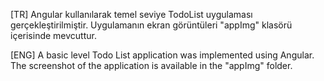 [TR]
Angular kullanılarak temel seviye TodoList uygulaması gerçekleştirilmiştir.
Uygulamanın ekran görüntüleri "appImg" klasörü içerisinde mevcuttur.

[ENG]
A basic level Todo List application was implemented using Angular.
The screenshot of the application is available in the "appImg" folder.